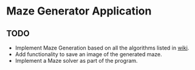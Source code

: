 # Maze Generator Application


## TODO
- Implement Maze Generation based on all the algorithms listed in [wiki](https://en.wikipedia.org/wiki/Maze_generation_algorithm).
- Add functionality to save an image of the generated maze.
- Implement a Maze solver as part of the program.